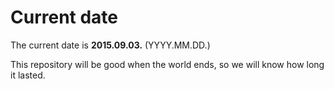 # Current date

The current date is **2015.09.03.** (YYYY.MM.DD.)

This repository will be good when the world ends, so we will know how long it lasted.